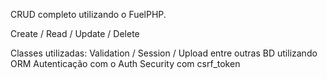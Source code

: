 CRUD completo utilizando o FuelPHP.

Create / Read / Update / Delete

Classes utilizadas: Validation / Session / Upload entre outras
BD utilizando ORM
Autenticação com o Auth
Security com csrf_token
